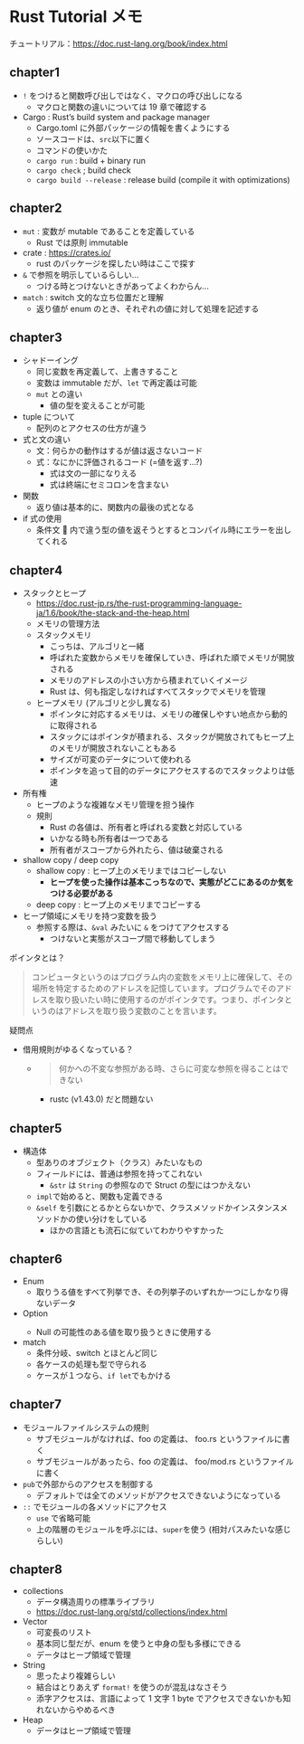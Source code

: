 # Rust Tutorial メモ

チュートリアル：https://doc.rust-lang.org/book/index.html

## chapter1

- `!` をつけると関数呼び出しではなく、マクロの呼び出しになる
  - マクロと関数の違いについては 19 章で確認する
- Cargo : Rust’s build system and package manager
  - Cargo.toml に外部パッケージの情報を書くようにする
  - ソースコードは、`src`以下に置く
  - コマンドの使いかた
  - `cargo run` : build + binary run
  - `cargo check` ; build check
  - `cargo build --release` : release build (compile it with optimizations)

## chapter2

- `mut` : 変数が mutable であることを定義している
  - Rust では原則 immutable
- crate : https://crates.io/
  - rust のパッケージを探したい時はここで探す
- `&` で参照を明示しているらしい...
  - つける時とつけないときがあってよくわからん...
- `match` : switch 文的な立ち位置だと理解
  - 返り値が enum のとき、それぞれの値に対して処理を記述する

## chapter3

- シャドーイング
  - 同じ変数を再定義して、上書きすること
  - 変数は immutable だが、`let` で再定義は可能
  - `mut` との違い
    - 値の型を変えることが可能
- tuple について
  - 配列のとアクセスの仕方が違う
- 式と文の違い
  - 文：何らかの動作はするが値は返さないコード
  - 式：なにかに評価されるコード (=値を返す...?)
    - 式は文の一部になりえる
    - 式は終端にセミコロンを含まない
- 関数
  - 返り値は基本的に、関数内の最後の式となる
- if 式の使用
  - 条件文  内で違う型の値を返そうとするとコンパイル時にエラーを出してくれる

## chapter4

- スタックとヒープ
  - https://doc.rust-jp.rs/the-rust-programming-language-ja/1.6/book/the-stack-and-the-heap.html
  - メモリの管理方法
  - スタックメモリ
    - こっちは、アルゴリと一緒
    - 呼ばれた変数からメモリを確保していき、呼ばれた順でメモリが開放される
    - メモリのアドレスの小さい方から積まれていくイメージ
    - Rust は、何も指定しなければすべてスタックでメモリを管理
  - ヒープメモリ (アルゴリと少し異なる)
    - ポインタに対応するメモリは、メモリの確保しやすい地点から動的に取得される
    - スタックにはポインタが積まれる、スタックが開放されてもヒープ上のメモリが開放されないこともある
    - サイズが可変のデータについて使われる
    - ポインタを追って目的のデータにアクセスするのでスタックよりは低速
- 所有権
  - ヒープのような複雑なメモリ管理を担う操作
  - 規則
    - Rust の各値は、所有者と呼ばれる変数と対応している
    - いかなる時も所有者は一つである
    - 所有者がスコープから外れたら、値は破棄される
- shallow copy / deep copy
  - shallow copy : ヒープ上のメモリまではコピーしない
    - **ヒープを使った操作は基本こっちなので、実態がどこにあるのか気をつける必要がある**
  - deep copy : ヒープ上のメモリまでコピーする
- ヒープ領域にメモリを持つ変数を扱う
  - 参照する際は、`&val` みたいに `&` をつけてアクセスする
    - つけないと実態がスコープ間で移動してしまう

ポインタとは？

> コンピュータというのはプログラム内の変数をメモリ上に確保して、その場所を特定するためのアドレスを記憶しています。プログラムでそのアドレスを取り扱いたい時に使用するのがポインタです。つまり、ポインタというのはアドレスを取り扱う変数のことを言います。

疑問点

- 借用規則がゆるくなっている？
  - > 何かへの不変な参照がある時、さらに可変な参照を得ることはできない
    - rustc (v1.43.0) だと問題ない

## chapter5

- 構造体
  - 型ありのオブジェクト（クラス）みたいなもの
  - フィールドには、普通は参照を持ってこれない
    - `&str` は `String` の参照なので Struct の型にはつかえない
  - `impl`で始めると、関数も定義できる
  - `&self` を引数にとるかとらないかで、クラスメソッドかインスタンスメソッドかの使い分けをしている
    - ほかの言語とも流石に似ていてわかりやすかった

## chapter6

- Enum
  - 取りうる値をすべて列挙でき、その列挙子のいずれか一つにしかなり得ないデータ
- Option<T>
  - Null の可能性のある値を取り扱うときに使用する
- match
  - 条件分岐、switch とほとんど同じ
  - 各ケースの処理も型で守られる
  - ケースが１つなら、`if let`でもかける

## chapter7

- モジュールファイルシステムの規則
  - サブモジュールがなければ、foo の定義は、 foo.rs というファイルに書く
  - サブモジュールがあったら、foo の定義は、 foo/mod.rs というファイルに書く
- `pub`で外部からのアクセスを制御する
  - デフォルトでは全てのメソッドがアクセスできないようになっている
- `::` でモジュールの各メソッドにアクセス
  - `use` で省略可能
  - 上の階層のモジュールを呼ぶには、`super`を使う (相対パスみたいな感じらしい)

## chapter8

- collections
  - データ構造周りの標準ライブラリ
  - https://doc.rust-lang.org/std/collections/index.html
- Vector
  - 可変長のリスト
  - 基本同じ型だが、enum を使うと中身の型も多様にできる
  - データはヒープ領域で管理
- String
  - 思ったより複雑らしい
  - 結合はとりあえず `format!` を使うのが混乱はなさそう
  - 添字アクセスは、言語によって 1 文字 1 byte でアクセスできないかも知れないからやめるべき
- Heap
  - データはヒープ領域で管理
